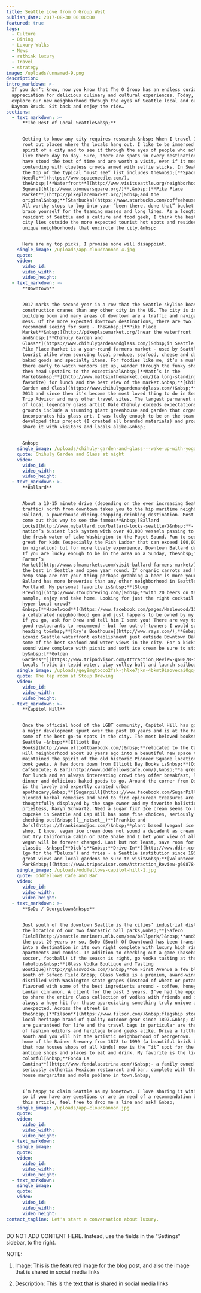 ```yaml
---
title: Seattle Love from O Group West
publish_date: 2017-08-30 00:00:00
featured: true
tags:
  - Culture
  - Dining
  - Luxury Walks
  - News
  - rethink luxury
  - Travel
  - strategy
image: /uploads/unnamed-9.png
description:
intro_markdown: >-
  If you don’t know, now you know that The O Group has an endless curiosity and
  appreciation for delicious culinary and cultural experiences. Today, we
  explore our new neighborhood through the eyes of Seattle local and our CCO
  Daymon Bruck. Sit back and enjoy the ride…
sections:
  - text_markdown: >-
      **The Best of Local Seattle&nbsp;**


      Getting to know any city requires research.&nbsp; When I travel I like to
      root out places where the locals hang out. I like to be immersed in the
      spirit of a city and to see it through the eyes of people who actually
      live there day to day. Sure, there are spots in every destination that
      have stood the test of time and are worth a visit, even if it means
      contending with clueless crowds armed with selfie sticks. In Seattle, at
      the top of the typical “must see” list includes the&nbsp;[**Space
      Needle**](https://www.spaceneedle.com/),
      the&nbsp;[**Waterfront**](http://www.visitseattle.org/neighborhoods/waterfront/)&nbsp;and&nbsp;[**Aquarium**](http://www.seattleaquarium.org/?gclid=CMXD7b_08tUCFYllfgod6jABxw),**&nbsp;[Pioneer
      Square](http://www.pioneersquare.org/)**,&nbsp;[**Pike Place
      Market**](http://pikeplacemarket.org/)&nbsp;and the
      original&nbsp;**[Starbucks](https://www.starbucks.com/coffeehouse/store-design/1st-and-pike)&nbsp;**cafe.&nbsp;
      All worthy stops to log into your “been there, done that” bucket list, but
      brace yourself for the teaming masses and long lines. As a longtime
      resident of Seattle and a culture and food geek, I think the best of our
      city lies outside the more expected tourist hot spots and resides in the
      unique neighborhoods that encircle the city.&nbsp;


      Here are my top picks, I promise none will disappoint.
    single_image: /uploads/app-cloudcannon-4.jpg
    quote:
    video:
      video_id:
      video_width:
      video_height:
  - text_markdown: >-
      **Downtown**


      2017 marks the second year in a row that the Seattle skyline boasts more
      construction cranes than any other city in the US. The city is in a major
      building boom and many areas of downtown are a traffic and navigation
      mess. Of the more expected downtown destinations, there are two I would
      recommend seeing for sure - the&nbsp;[**Pike Place
      Market**&nbsp;](http://pikeplacemarket.org/)near the waterfront
      and&nbsp;[**Chihuly Garden and
      Glass**](https://www.chihulygardenandglass.com/)&nbsp;in Seattle Center.
      Pike Place Market is a year-round farmers market - used by Seattleites and
      tourist alike when sourcing local produce, seafood, cheese and dairy,
      baked goods and specialty items. For foodies like me, it’s a must see. Get
      there early to watch vendors set up, wander through the funky shops and
      then head upstairs to the exceptional&nbsp;[**Matt’s in the
      Market&nbsp;**](http://www.mattsinthemarket.com/)(a long-standing local
      favorite) for lunch and the best view of the market.&nbsp;**[Chihuly
      Garden and Glass](https://www.chihulygardenandglass.com/)&nbsp;**opened in
      2013 and since then it’s become the most loved thing to do in Seattle on
      Trip Advisor and many other travel sites. The largest permanent exhibition
      of local legendary glass artist Dale Chihuly exceeds expectations. The
      grounds include a stunning giant greenhouse and garden that organically
      incorporates his glass art. I was lucky enough to be on the team that
      developed this project (I created all branded materials) and proud to
      share it with visitors and locals alike.&nbsp;


      &nbsp;
    single_image: /uploads/chihuly-garden-and-glass---wake-up-with-yoga-1.jpg
    quote: Chihuly Garden and Glass at night
    video:
      video_id:
      video_width:
      video_height:
  - text_markdown: >-
      **Ballard**


      About a 10-15 minute drive (depending on the ever increasing Seattle
      traffic) north from downtown takes you to the hip maritime neighborhood of
      Ballard, a powerhouse dining-shopping-drinking destination. Most people
      come out this way to see the famous**&nbsp;[Ballard
      Locks](http://www.myballard.com/ballard-locks-seattle/)&nbsp;**- the
      nation’s busiest lock system with over 40,000 vessels passing to and from
      the fresh water of Lake Washington to the Puget Sound. Fun to see and
      great for kids (especially the Fish Ladder that can exceed 100,000 salmon
      in migration) but for more lively experience, Downtown Ballard delivers.
      If you are lucky enough to be in the area on a Sunday, the&nbsp;**[Ballard
      Farmer’s
      Market](http://www.sfmamarkets.com/visit-ballard-farmers-market/)&nbsp;**is
      the best in Seattle and open year round. If organic carrots and handmade
      hemp soap are not your thing perhaps grabbing a beer is more your speed.
      Ballard has more breweries than any other neighborhood in Seattle or
      Portland. My personal favorite is&nbsp;**[Stoup
      Brewing](http://www.stoupbrewing.com/)&nbsp;**with 20 beers on tap to
      sample, enjoy and take home. Looking for just the right cocktail amongst a
      hyper-local crowd?
      &nbsp;[**Hazelwood**](https://www.facebook.com/pages/Hazlewood/108150355893732/)&nbsp;is
      a celebrated neighborhood gem and just happens to be owned by my brother -
      if you go, ask for Drew and tell him I sent you! There are way too many
      good restaurants to recommend - but for out-of-towners I would suggest
      heading to&nbsp;**[Ray’s Boathouse](http://www.rays.com/),**&nbsp;an
      iconic Seattle waterfront establishment just outside Downtown Ballard with
      some of the best seafood and water views in the city. For a kickin’ Puget
      sound view complete with picnic and soft ice cream be sure to stop
      by&nbsp;[**Golden
      Gardens**](https://www.tripadvisor.com/Attraction_Review-g60878-d141229-Reviews-Golden_Gardens_Park-Seattle_Washington.html)&nbsp;where
      locals frolic in tepid water, play volley ball and launch sailboats.
    single_image: /uploads/gey8mgtooco2fsk-jhlxe7jkn-4bkmt9iaovexai0gq-1.jpg
    quote: The tap room at Stoup Brewing
    video:
      video_id:
      video_width:
      video_height:
  - text_markdown: >-
      **Capitol Hill**


      Once the official hood of the LGBT community, Capitol Hill has gone though
      a major development spurt over the past 10 years and is at the heart of
      some of the best go-to spots in the city. The most beloved bookstore in
      Seattle -&nbsp;**[Elliott Bay
      Books](http://www.elliottbaybook.com/)&nbsp;**relocated to the Capitol
      Hill neighborhood about 10 years ago into a beautiful new space that
      maintained the spirit of the old historic Pioneer Square location–must for
      book geeks. A few doors down from Elliott Bay Books is&nbsp;**[Oddfellows
      Caf&eacute; & Bar](http://www.oddfellowscafe.com/),&nbsp;**a great spot
      for lunch and an always interesting crowd they offer breakfast, lunch and
      dinner and delicious baked goods to go. Around the corner from Oddfellows
      is the lovely and expertly curated urban
      apothecary,&nbsp;**[Sugarpill](https://www.facebook.com/SugarPillShop/).&nbsp;**Custom
      blended herbal remedies and hard to find epicurean treasures are
      thoughtfully displayed by the sage owner and my favorite holistic high
      priestess, Karyn Schwartz. Need a sugar fix? Ice cream seems to be the new
      cupcake in Seattle and Cap Hill has some fine choices, seriously consider
      checking out[&nbsp;](__notset__)**[Frankie and
      Jo’s](https://frankieandjos.com/)&nbsp;**plant based (vegan) ice cream
      shop. I know, vegan ice cream does not sound a decadent as cream based,
      but try California Cabin or Date Shake and I bet your view of all things
      vegan will be forever changed. Last but not least, save room for a local
      classic –&nbsp;[**Dick’s**&nbsp;**Drive-In**](http://www.ddir.com/) burger
      (go for the “Deluxe”) and fries - a Seattle institution since 1954. For
      great views and local gardens be sure to visit&nbsp;**[Volunteer
      Park&nbsp;](https://www.tripadvisor.com/Attraction_Review-g60878-d8775170-Reviews-Volunteer_Park-Seattle_Washington.html).**
    single_image: /uploads/oddfellows-capitol-hill-1.jpg
    quote: Oddfellows Cafe and Bar
    video:
      video_id:
      video_width:
      video_height:
  - text_markdown: >-
      **SoDo / Georgetown&nbsp;**


      Just south of the downtown Seattle is the cities’ industrial district and
      the location of our two fantastic ball parks,&nbsp;**[Safeco
      Field](http://seattle.mariners.mlb.com/sea/ballpark/)&nbsp;**and&nbsp;**[CenturyLink](http://www.centurylinkfield.com/)&nbsp;**Over
      the past 20 years or so, SoDo (South Of Downtown) has been transforming
      into a destination in its own right complete with luxury high rise
      apartments and condos. In addition to checking out a game (baseball,
      soccer, football) if the season is right, go vodka tasting at the
      fabulous&nbsp;**[Glass Vodka Boutique and Tasting
      Boutique](http://glassvodka.com/)&nbsp;**on First Avenue a few blocks
      south of Safeco Field.&nbsp; Glass Vodka is a premium, award-winning vodka
      distilled with Washington state grapes (instead of wheat or potatoes) and
      flavored with some of the best ingredients around - coffee, honey and Sri
      Lankan cinnamon. A client for the past 3 years, I’ve had the opportunity
      to share the entire Glass collection of vodkas with friends and it’s
      always a huge hit for those appreciating something truly unique and
      unexpected. Across the street is
      the&nbsp;[**Filson**](https://www.filson.com/)&nbsp;flagship store - a
      local heritage brand of quality outdoor gear since 1897.&nbsp; All items
      are guaranteed for life and the travel bags in particular are the darlings
      of fashion editors and heritage brand geeks alike. Drive a little further
      south and you will hit the artistic neighborhood of Georgetown. The once
      home of the Rainer Brewery from 1878 to 1999 (a beautiful brick building
      that now houses shops of all kinds) now is the “it” spot for the coolest
      antique shops and places to eat and drink. My favorite is the lively and
      colorful[&nbsp;**Fonda La
      Cantina**](http://www.fondalacatrina.com/)&nbsp;- a family owned and
      seriously authentic Mexican restaurant and bar, complete with the best
      house margaritas and mole poblano in town.&nbsp;


      I’m happy to claim Seattle as my hometown. I love sharing it with others
      so if you have any questions or are in need of a recommendation beyond
      this article, feel free to drop me a line and ask! &nbsp;
    single_image: /uploads/app-cloudcannon.jpg
    quote:
    video:
      video_id:
      video_width:
      video_height:
  - text_markdown:
    single_image:
    quote:
    video:
      video_id:
      video_width:
      video_height:
  - text_markdown:
    single_image:
    quote:
    video:
      video_id:
      video_width:
      video_height:
contact_tagline: Let's start a conversation about luxury.
---
```



DO NOT ADD CONTENT HERE. Instead, use the fields in the "Settings" sidebar, to the right.

NOTE:

1. Image: This is the featured image for the blog post, and also the image that is shared in social media links

2. Description: This is the text that is shared in social media links
